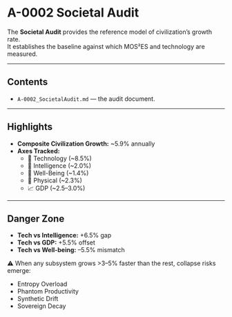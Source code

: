 # A-0002 Societal Audit

The **Societal Audit** provides the reference model of civilization’s growth rate.  
It establishes the baseline against which MOS²ES and technology are measured.  

---

## Contents
- `A-0002_SocietalAudit.md` — the audit document.  

---

## Highlights
- **Composite Civilization Growth:** ~5.9% annually  
- **Axes Tracked:**  
  - 📡 Technology (~8.5%)  
  - 🧠 Intelligence (~2.0%)  
  - 💙 Well-Being (~1.4%)  
  - 💪 Physical (~2.3%)  
  - 📈 GDP (~2.5–3.0%)  

---

## Danger Zone
- **Tech vs Intelligence:** +6.5% gap  
- **Tech vs GDP:** +5.5% offset  
- **Tech vs Well-being:** –5.5% mismatch  

⚠️ When any subsystem grows >3–5% faster than the rest, collapse risks emerge:  
- Entropy Overload  
- Phantom Productivity  
- Synthetic Drift  
- Sovereign Decay
